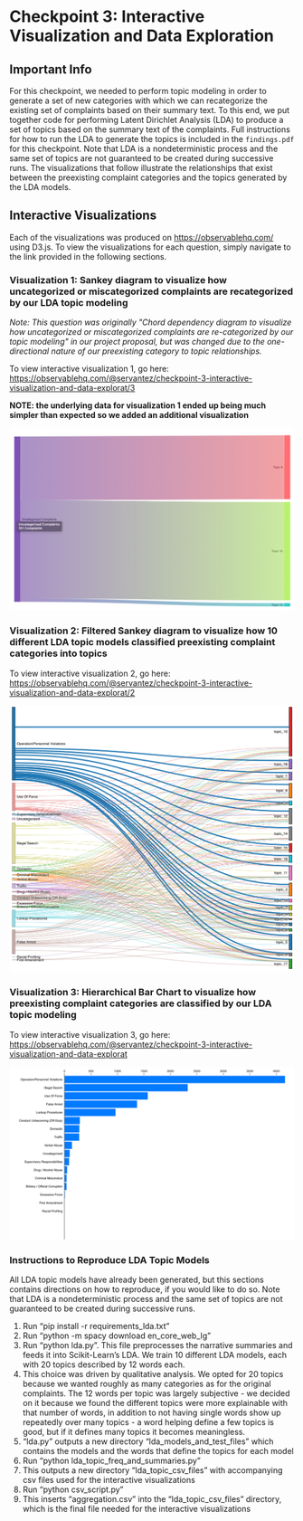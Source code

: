# Checkpoint 3: Interactive Visualization and Data Exploration

## Important Info

For this checkpoint, we needed to perform topic modeling in order to generate a set of new categories with which we can recategorize the existing set of complaints based on their summary text. To this end, we put together code for performing Latent Dirichlet Analysis (LDA) to produce a set of topics based on the summary text of the complaints. Full instructions for how to run the LDA to generate the topics is included in the `findings.pdf` for this checkpoint. Note that LDA is a nondeterministic process and the same set of topics are not guaranteed to be created during successive runs. The visualizations that follow illustrate the relationships that exist between the preexisting complaint categories and the topics generated by the LDA models.

## Interactive Visualizations

Each of the visualizations was produced on https://observablehq.com/ using D3.js. To view the visualizations for each question, simply navigate to the link provided in the following sections.

### Visualization 1: Sankey diagram to visualize how uncategorized or miscategorized complaints are recategorized by our LDA topic modeling

*Note: This question was originally "Chord dependency diagram to visualize how uncategorized or miscategorized complaints are re-categorized by our topic modeling" in our project proposal, but was changed due to the one-directional nature of our preexisting category to topic relationships.*

To view interactive visualization 1, go here: https://observablehq.com/@servantez/checkpoint-3-interactive-visualization-and-data-explorat/3

**NOTE: the underlying data for visualization 1 ended up being much simpler than expected so we added an additional visualization**

![visualization 1](https://github.com/Northwestern-Data-Sci-Seminar/Invisible-Institute-Chicago-Reporter-Collaboration-Public/blob/enchanted-badgers/The%20Enchanted%20Badgers/checkpoint-3/screenshots/viz_1.png)

### Visualization 2: Filtered Sankey diagram to visualize how 10 different LDA topic models classified preexisting complaint categories into topics

To view interactive visualization 2, go here: https://observablehq.com/@servantez/checkpoint-3-interactive-visualization-and-data-explorat/2

![visualization 2](https://github.com/Northwestern-Data-Sci-Seminar/Invisible-Institute-Chicago-Reporter-Collaboration-Public/blob/enchanted-badgers/The%20Enchanted%20Badgers/checkpoint-3/screenshots/viz_2.png)

### Visualization 3: Hierarchical Bar Chart to visualize how preexisting complaint categories are classified by our LDA topic modeling

To view interactive visualization 3, go here: https://observablehq.com/@servantez/checkpoint-3-interactive-visualization-and-data-explorat

![visualization 3](https://github.com/Northwestern-Data-Sci-Seminar/Invisible-Institute-Chicago-Reporter-Collaboration-Public/blob/enchanted-badgers/The%20Enchanted%20Badgers/checkpoint-3/screenshots/viz_3.png)

### Instructions to Reproduce LDA Topic Models
All LDA topic models have already been generated, but this sections contains directions on how to reproduce, if you would like to do so. Note that LDA is a nondeterministic process and the same set of topics are not guaranteed to be created during successive runs.

1. Run “pip install -r requirements_lda.txt”
2. Run “python -m spacy download en_core_web_lg”
3. Run “python lda.py”. This file preprocesses the narrative summaries and feeds it into Scikit-Learn’s LDA. We train 10 different LDA models, each with 20 topics described by 12 words each. 
  1. This choice was driven by qualitative analysis. We opted for 20 topics because we wanted roughly as many categories as for the original complaints. The 12 words per topic was largely subjective - we decided on it because we found the different topics were more explainable with that number of words, in addition to not having single words show up repeatedly over many topics - a word helping define a few topics is good, but if it defines many topics it becomes meaningless.
  2. “lda.py” outputs a new directory “lda_models_and_test_files” which contains the models and the words that define the topics for each model
4. Run “python lda_topic_freq_and_summaries.py”
  1. This outputs a new directory “lda_topic_csv_files” with accompanying csv files used for the interactive visualizations
5. Run “python csv_script.py”
  1. This inserts “aggregation.csv” into the “lda_topic_csv_files” directory, which is the final file needed for the interactive visualizations
